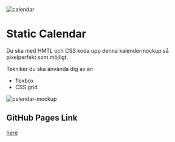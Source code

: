 ![calendar](poster.png)

# Static Calendar

Du ska med HMTL och CSS koda upp denna kalendermockup så pixelperfekt som möjligt. 

Tekniker du ska använda dig av är:

* flexbox
* CSS grid

![calendar-mockup](screen.png)

 ## GitHub Pages Link 
 [here](https://maichonok.github.io/Lexicon-calendar/)
